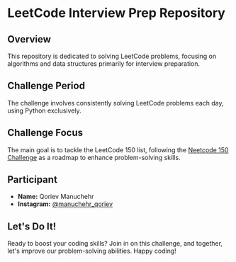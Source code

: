 # LeetCode Interview Prep Repository

## Overview

This repository is dedicated to solving LeetCode problems, focusing on algorithms and data structures primarily for interview preparation.

## Challenge Period

The challenge involves consistently solving LeetCode problems each day, using Python exclusively.

## Challenge Focus

The main goal is to tackle the LeetCode 150 list, following the [Neetcode 150 Challenge](https://neetcode.io/roadmap) as a roadmap to enhance problem-solving skills.

## Participant

- **Name:** Qoriev Manuchehr
- **Instagram:** [@manuchehr_qoriev](https://www.instagram.com/manuchehr_qoriev/)

## Let's Do It!

Ready to boost your coding skills? Join in on this challenge, and together, let's improve our problem-solving abilities. Happy coding!
